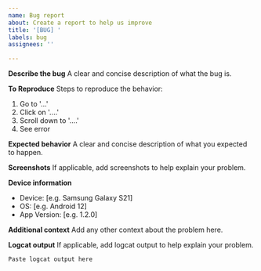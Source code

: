 ```yaml
---
name: Bug report
about: Create a report to help us improve
title: '[BUG] '
labels: bug
assignees: ''

---
```


**Describe the bug**
A clear and concise description of what the bug is.

**To Reproduce**
Steps to reproduce the behavior:
1. Go to '...'
2. Click on '....'
3. Scroll down to '....'
4. See error

**Expected behavior**
A clear and concise description of what you expected to happen.

**Screenshots**
If applicable, add screenshots to help explain your problem.

**Device information**
- Device: [e.g. Samsung Galaxy S21]
- OS: [e.g. Android 12]
- App Version: [e.g. 1.2.0]

**Additional context**
Add any other context about the problem here.

**Logcat output**
If applicable, add logcat output to help explain your problem.

```
Paste logcat output here
```
